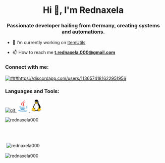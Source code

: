 <h1 align="center">Hi 👋, I'm Rednaxela</h1>
<h3 align="center">Passionate developer hailing from Germany, creating systems and automations.</h3>

- 🔭 I’m currently working on [ItemUtils](https://github.com/Rednaxela000/ItemUtils)

- 📫 How to reach me **t.rednaxela.000@gmail.com**

<h3 align="left">Connect with me:</h3>
<p align="left">
<a href="https://discordapp.com/users/1136574181622951956" target="blank"><img align="center" src="https://raw.githubusercontent.com/rahuldkjain/github-profile-readme-generator/master/src/images/icons/Social/discord.svg" alt="###https://discordapp.com/users/1136574181622951956" height="30" width="40" /></a>
</p>

<h3 align="left">Languages and Tools:</h3>
<p align="left"> <a href="https://git-scm.com/" target="_blank" rel="noreferrer"> <img src="https://www.vectorlogo.zone/logos/git-scm/git-scm-icon.svg" alt="git" width="40" height="40"/> </a> <a href="https://www.java.com" target="_blank" rel="noreferrer"> <img src="https://raw.githubusercontent.com/devicons/devicon/master/icons/java/java-original.svg" alt="java" width="40" height="40"/> </a> <a href="https://www.linux.org/" target="_blank" rel="noreferrer"> <img src="https://raw.githubusercontent.com/devicons/devicon/master/icons/linux/linux-original.svg" alt="linux" width="40" height="40"/> </a> </p>

<p><img align="left" src="https://github-readme-stats.vercel.app/api/top-langs?username=rednaxela000&show_icons=true&theme=dark&locale=en&layout=compact" alt="rednaxela000" /></p>

</br></br></br></br>

<p>&nbsp;<img align="center" src="https://github-readme-stats.vercel.app/api?username=rednaxela000&show_icons=true&theme=dark&locale=en" alt="rednaxela000" /></p>


<p><img align="center" src="https://github-readme-streak-stats.herokuapp.com/?user=rednaxela000&theme=dark" alt="rednaxela000" /></p>

<!---
Rednaxela000/Rednaxela000 is a ✨ special ✨ repository because its `README.md` (this file) appears on your GitHub profile.
You can click the Preview link to take a look at your changes.
--->
